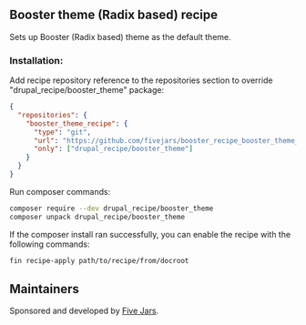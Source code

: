 ## Booster theme (Radix based) recipe

Sets up Booster (Radix based) theme as the default theme.

### Installation:
Add recipe repository reference to the repositories section to override "drupal_recipe/booster_theme" package:

```json
{
  "repositories": {
    "booster_theme_recipe": {
      "type": "git",
      "url": "https://github.com/fivejars/booster_recipe_booster_theme_radix_based.git",
      "only": ["drupal_recipe/booster_theme"]
    }
  }
}
```
Run composer commands:

```bash
composer require --dev drupal_recipe/booster_theme
composer unpack drupal_recipe/booster_theme
```

If the composer install ran successfully, you can enable the recipe with the following commands:

```bash
fin recipe-apply path/to/recipe/from/docroot
```

## Maintainers

Sponsored and developed by [Five Jars](https://www.drupal.org/five-jars).
